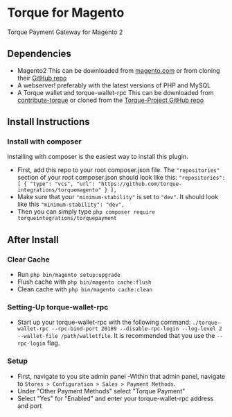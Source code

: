 # Torque for Magento
Torque Payment Gateway for Magento 2

## Dependencies
- Magento2 This can be downloaded from [magento.com](https://magento.com/) or from cloning their [GitHub repo](https://github.com/magento/magento2)
- A webserver! preferably with the latest versions of PHP and MySQL
- A Torque wallet and torque-wallet-rpc This can be downloaded from [contribute-torque](https://github.com/contribute-torque/Torque/releases) or cloned from the [Torque-Project GitHub repo](https://github.com/torque-project/torque)

## Install Instructions
### Install with composer
Installing with composer is the easiest way to install this plugin.
- First, add this repo to your root composer.json file. The `"repositories"` section of your root composer.json should look like this:
`"repositories": [
        {
            "type": "vcs",
            "url": "https://github.com/torque-integrations/torquemagento"
        }
    ],`
- Make sure that your `"minimum-stability"` is set to `"dev"`. It should look like this `"minimum-stability": "dev",`
- Then you can simply type `php composer require torqueintegrations/torquepayment`

## After Install
### Clear Cache
- Run `php bin/magento setup:upgrade`
- Flush cache with `php bin/magento cache:flush`
- Clean cache with `php bin/magento cache:clean`

### Setting-Up torque-wallet-rpc
- Start up your torque-wallet-rpc with the following command: `./torque-wallet-rpc --rpc-bind-port 20189 --disable-rpc-login --log-level 2 --wallet-file /path/walletfile`. It is recommended that you use the `--rpc-login` flag.

### Setup
- First, navigate to you site admin panel
-Within that admin panel, navigate to `Stores > Configuration > Sales > Payment Methods`.
- Under "Other Payment Methods" select "Torque Payment"
- Select "Yes" for "Enabled" and enter your torque-wallet-rpc address and port
